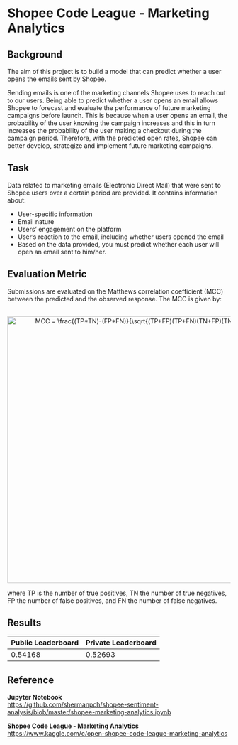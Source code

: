 # Shopee Code League - Marketing Analytics

## Background
The aim of this project is to build a model that can predict whether a user opens the emails sent by Shopee.

Sending emails is one of the marketing channels Shopee uses to reach out to our users. Being able to predict whether a user opens an email allows Shopee to forecast and evaluate the performance of future marketing campaigns before launch. This is because when a user opens an email, the probability of the user knowing the campaign increases and this in turn increases the probability of the user making a checkout during the campaign period. Therefore, with the predicted open rates, Shopee can better develop, strategize and implement future marketing campaigns.

## Task
Data related to marketing emails (Electronic Direct Mail) that were sent to Shopee users over a certain period are provided. It contains information about:

- User-specific information
- Email nature
- Users’ engagement on the platform
- User’s reaction to the email, including whether users opened the email
- Based on the data provided, you must predict whether each user will open an email sent to him/her.

## Evaluation Metric
Submissions are evaluated on the Matthews correlation coefficient (MCC) between the predicted and the observed response. The MCC is given by:
<br>
<br>
<p align="center"><img src="https://latex.codecogs.com/svg.latex?MCC&space;=&space;\frac{(TP*TN)-(FP*FN)}{\sqrt{(TP&plus;FP)(TP&plus;FN)(TN&plus;FP)(TN&plus;FN)}}" title="MCC = \frac{(TP*TN)-(FP*FN)}{\sqrt{(TP+FP)(TP+FN)(TN+FP)(TN+FN)}}" width="600"></p>where TP is the number of true positives, TN the number of true negatives, FP the number of false positives, and FN the number of false negatives.

## Results
|Public Leaderboard|Private Leaderboard|
|:---|:---|
|0.54168|0.52693|

## Reference
**Jupyter Notebook**
<br>
https://github.com/shermanpch/shopee-sentiment-analysis/blob/master/shopee-marketing-analytics.ipynb

**Shopee Code League - Marketing Analytics**
<br>
https://www.kaggle.com/c/open-shopee-code-league-marketing-analytics
